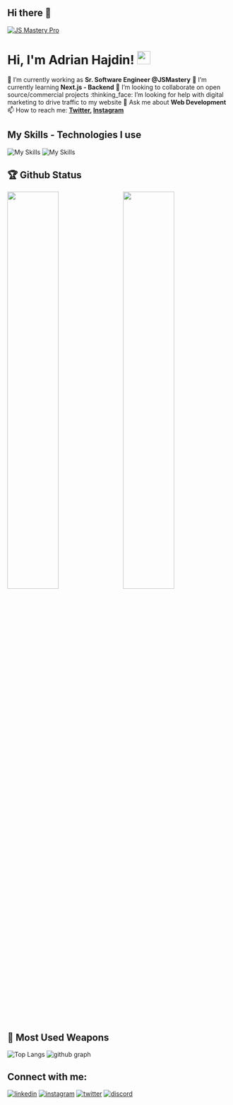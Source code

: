 ## Hi there 👋

<!--
**dayoff-dalma/dayoff-dalma** is a ✨ _special_ ✨ repository because its `README.md` (this file) appears on your GitHub profile.

Here are some ideas to get you started:

- 🔭 I’m currently working on ...
- 🌱 I’m currently learning ...
- 👯 I’m looking to collaborate on ...
- 🤔 I’m looking for help with ...
- 💬 Ask me about ...
- 📫 How to reach me: ...
- 😄 Pronouns: ...
- ⚡ Fun fact: ...
-->

[![JS Mastery Pro](https://i.ibb.co/4Y0kfH2/GitHub.png)](https://www.jsmastery.pro)

# Hi, I'm Adrian Hajdin! <img src="https://raw.githubusercontent.com/MartinHeinz/MartinHeinz/master/wave.gif" width="30px" height="30px">

:telescope: I’m currently working as **Sr. Software Engineer @JSMastery**
:seedling: I’m currently learning **Next.js - Backend**
:dancers: I’m looking to collaborate on open source/commercial projects
:thinking_face: I’m looking for help with digital marketing to drive traffic to my website
:speech_balloon: Ask me about **Web Development**
:mailbox: How to reach me: **[Twitter](https://twitter.com/jsmasterypro), [Instagram](https://instagram.com/javascriptmastery)**

## My Skills - Technologies I use

![My Skills](https://skillicons.dev/icons?i=js,ts,react,next,redux,tailwind,materialui,nodejs,expressjs,mongodb,jest,git,github,vercel,netlify)
![My Skills](https://skillicons.dev/icons?i=html,css,supabase,sass,firebase,gulp,heroku,mysql,bootstrap,vscode,bash,redis,figma,threejs,linux)


## :trophy: Github Status

<img  src="https://github-stats-lemon.vercel.app/api?username=dayoff-dalma&show_icons=true&hide_border=true&theme=tokyonight" width="48%" align="right" >
<img  src="https://github-readme-streak-stats.herokuapp.com/?user=dayoff-dalma&theme=tokyonight" width="48%" >


## :star2: Most Used Weapons
![Top Langs](https://github-readme-stats.vercel.app/api/top-langs?username=dayoff-dalma&show_icons=true&locale=en&layout=compact&theme=tokyonight)
![github graph](https://github-readme-activity-graph.vercel.app/graph?username=dayoff-dalma&theme=react-dark)

## Connect with me:

[![linkedin](https://skillicons.dev/icons?i=linkedin)](https://jsmastery.pro)
[![instagram](https://skillicons.dev/icons?i=instagram)](https://jsmastery.pro)
[![twitter](https://skillicons.dev/icons?i=twitter)](https://jsmastery.pro)
[![discord](https://skillicons.dev/icons?i=discord)](https://jsmastery.pro)
